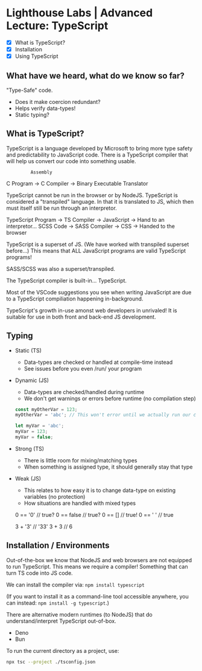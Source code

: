 # Lighthouse Labs | Advanced Lecture: TypeScript

* [X] What is TypeScript?
* [X] Installation
* [X] Using TypeScript

## What have we heard, what do we know so far?

"Type-Safe" code.

* Does it make coercion redundant?
* Helps verify data-types!
* Static typing?

## What is TypeScript?

TypeScript is a language developed by Microsoft to bring more type safety and predictability to JavaScript code. There is a TypeScript compiler that will help us convert our code into something usable.

             Assembly
C Program -> C Compiler -> Binary Executable
             Translator

TypeScript cannot be run in the browser or by NodeJS. TypeScript is considered a "transpiled" language. In that it is translated to JS, which then must itself still be run through an interpretor.

TypeScript Program -> TS Compiler   -> JavaScript -> Hand to an interpretor...
SCSS Code          -> SASS Compiler -> CSS        -> Handed to the browser

TypeScript is a superset of JS. (We have worked with transpiled superset before...) This means that ALL JavaScript programs are valid TypeScript programs!

SASS/SCSS was also a superset/transpiled.

The TypeScript compiler is built-in... TypeScript.

Most of the VSCode suggestions you see when writing JavaScript are due to a TypeScript compiliation happening in-background.

TypeScript's growth in-use amonst web developers in unrivaled! It is suitable for use in both front and back-end JS development.

## Typing

* Static (TS)
    * Data-types are checked or handled at compile-time instead
    * See issues before you even /run/ your program
* Dynamic (JS)
    * Data-types are checked/handled during runtime
    * We don't get warnings or errors before runtime (no compilation step)
    ```js
    const myOtherVar = 123;
    myOtherVar = 'abc'; // This won't error until we actually run our code.

    let myVar = 'abc';
    myVar = 123;
    myVar = false;
    ```
* Strong (TS)
    * There is little room for mixing/matching types
    * When something is assigned type, it should generally stay that type
* Weak (JS)
    * This relates to how easy it is to change data-type on existing variables (no protection)
    * How situations are handled with mixed types


    0 == '0'    // true?
    0 == false  // true?
    0 == []     // true!
    0 == ' '    // true

    3 + '3'     // '33'
    3 + 3       // 6

## Installation / Environments

Out-of-the-box we know that NodeJS and web browsers are not equipped to run TypeScript. This means we require a compiler! Something that can turn TS code into JS code.

We can install the compiler via:
`npm install typescript`

(If you want to install it as a command-line tool accessible anywhere, you can instead: `npm install -g typescript`.)

There are alternative modern runtimes (to NodeJS) that do understand/interpret TypeScript out-of-box.

* Deno
* Bun

To run the current directory as a project, use:

```sh
npx tsc --project ./tsconfig.json
```
